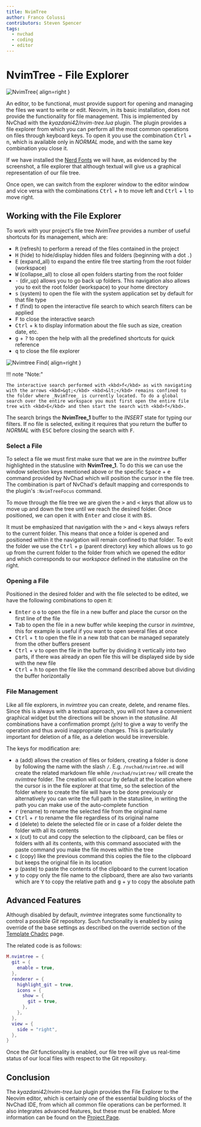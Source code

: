 ```yaml
---
title: NvimTree
author: Franco Colussi
contributors: Steven Spencer
tags:
  - nvchad
  - coding
  - editor
---
```


# NvimTree - File Explorer

![NvimTree](../images/nvimtree_basic.png){ align=right }

An editor, to be functional, must provide support for opening and managing the files we want to write or edit. Neovim, in its basic installation, does not provide the functionality for file management. This is implemented by NvChad with the _kyazdani42/nvim-tree.lua_ plugin. The plugin provides a file explorer from which you can perform all the most common operations on files through keyboard keys. To open it you use the combination <kbd>Ctrl</kbd> + <kbd>n</kbd>, which is available only in _NORMAL_ mode, and with the same key combination you close it.

If we have installed the [Nerd Fonts](../nerd_fonts.md) we will have, as evidenced by the screenshot, a file explorer that although textual will give us a graphical representation of our file tree.

Once open, we can switch from the explorer window to the editor window and vice versa with the combinations <kbd>Ctrl</kbd> + <kbd>h</kbd> to move left and <kbd>Ctrl</kbd> + <kbd>l</kbd> to move right.

## Working with the File Explorer

To work with your project's file tree _NvimTree_ provides a number of useful shortcuts for its management, which are:

- <kbd>R</kbd> (refresh) to perform a reread of the files contained in the project
- <kbd>H</kbd> (hide) to hide/display hidden files and folders (beginning with a dot `.`)
- <kbd>E</kbd> (expand_all) to expand the entire file tree starting from the root folder (workspace)
- <kbd>W</kbd> (collapse_all) to close all open folders starting from the root folder
- <kbd>-</kbd> (dir_up) allows you to go back up folders. This navigation also allows you to exit the root folder (workspace) to your home directory
- <kbd>s</kbd> (system) to open the file with the system application set by default for that file type
- <kbd>f</kbd> (find) to open the interactive file search to which search filters can be applied
- <kbd>F</kbd> to close the interactive search
- <kbd>Ctrl</kbd> + <kbd>k</kbd> to display information about the file such as size, creation date, etc.
- <kbd>g</kbd> + <kbd>?</kbd> to open the help with all the predefined shortcuts for quick reference
- <kbd>q</kbd> to close the file explorer

![Nvimtree Find](../images/nvimtree_find_filter.png){ align=right }

!!! note "Note:" 
    
    The interactive search performed with <kbd>f</kbd> as with navigating with the arrows <kbd>&gt;</kbd> <kbd>&lt;</kbd> remains confined to the folder where _NvimTree_ is currently located. To do a global search over the entire workspace you must first open the entire file tree with <kbd>E</kbd> and then start the search with <kbd>f</kbd>.

The search brings the **NvimTree_1** buffer to the _INSERT_ state for typing our filters. If no file is selected, exiting it requires that you return the buffer to _NORMAL_ with <kbd>ESC</kbd> before closing the search with <kbd>F</kbd>.

### Select a File

To select a file we must first make sure that we are in the _nvimtree_ buffer highlighted in the statusline with **NvimTree_1**. To do this we can use the window selection keys mentioned above or the specific <kbd>Space</kbd> + <kbd>e</kbd> command provided by NvChad which will position the cursor in the file tree. The combination is part of NvChad's default mapping and corresponds to the plugin's `:NvimTreeFocus` command.

To move through the file tree we are given the <kbd>&gt;</kbd> and <kbd>&lt;</kbd> keys that allow us to move up and down the tree until we reach the desired folder. Once positioned, we can open it with <kbd>Enter</kbd> and close it with <kbd>BS</kbd>.

It must be emphasized that navigation with the <kbd>&gt;</kbd> and <kbd>&lt;</kbd> keys always refers to the current folder. This means that once a folder is opened and positioned within it the navigation will remain confined to that folder. To exit the folder we use the <kbd>Ctrl</kbd> + <kbd>p</kbd> (parent directory) key which allows us to go up from the current folder to the folder from which we opened the editor and which corresponds to our _workspace_ defined in the statusline on the right.

### Opening a File

Positioned in the desired folder and with the file selected to be edited, we have the following combinations to open it:

- <kbd>Enter</kbd> o <kbd>o</kbd> to open the file in a new buffer and place the cursor on the first line of the file
- <kbd>Tab</kbd> to open the file in a new buffer while keeping the cursor in _nvimtree_, this for example is useful if you want to open several files at once
- <kbd>Ctrl</kbd> + <kbd>t</kbd> to open the file in a new _tab_ that can be managed separately from the other buffers present
- <kbd>Ctrl</kbd> + <kbd>v</kbd> to open the file in the buffer by dividing it vertically into two parts, if there was already an open file this will be displayed side by side with the new file
- <kbd>Ctrl</kbd> + <kbd>h</kbd> to open the file like the command described above but dividing the buffer horizontally

### File Management

Like all file explorers, in _nvimtree_ you can create, delete, and rename files. Since this is always with a textual approach, you will not have a convenient graphical widget but the directions will be shown in the _statusline_. All combinations have a confirmation prompt _(y/n)_ to give a way to verify the operation and thus avoid inappropriate changes. This is particularly important for deletion of a file, as a deletion would be irreversible.

The keys for modification are:

- <kbd>a</kbd> (add) allows the creation of files or folders, creating a folder is done by following the name with the slash `/`. E.g. `/nvchad/nvimtree.md` will create the related markdown file while `/nvchad/nvimtree/` will create the _nvimtree_ folder. The creation will occur by default at the location where the cursor is in the file explorer at that time, so the selection of the folder where to create the file will have to be done previously or alternatively you can write the full path in the statusline, in writing the path you can make use of the auto-complete function
- <kbd>r</kbd> (rename) to rename the selected file from the original name
- <kbd>Ctrl</kbd> + <kbd>r</kbd> to rename the file regardless of its original name
- <kbd>d</kbd> (delete) to delete the selected file or in case of a folder delete the folder with all its contents
- <kbd>x</kbd> (cut) to cut and copy the selection to the clipboard, can be files or folders with all its contents, with this command associated with the paste command you make the file moves within the tree
- <kbd>c</kbd> (copy) like the previous command this copies the file to the clipboard but keeps the original file in its location
- <kbd>p</kbd> (paste) to paste the contents of the clipboard to the current location
- <kbd>y</kbd> to copy only the file name to the clipboard, there are also two variants which are <kbd>Y</kbd> to copy the relative path and <kbd>g</kbd> + <kbd>y</kbd> to copy the absolute path

## Advanced Features

Although disabled by default, _nvimtree_ integrates some functionality to control a possible _Git_ repository. Such functionality is enabled by using override of the base settings as described on the override section of the [Template Chadrc](../template_chadrc.md) page.

The related code is as follows:

```lua
M.nvimtree = {
  git = {
    enable = true,
  },
  renderer = {
    highlight_git = true,
    icons = {
      show = {
        git = true,
      },
    },
  },
  view = {
    side = "right",
  },
}
```

Once the _Git_ functionality is enabled, our file tree will give us real-time status of our local files with respect to the Git repository.

## Conclusion

The _kyazdani42/nvim-tree.lua_ plugin provides the File Explorer to the Neovim editor, which is certainly one of the essential building blocks of the NvChad IDE, from which all common file operations can be performed. It also integrates advanced features, but these must be enabled. More information can be found on the [Project Page](https://github.com/kyazdani42/nvim-tree.lua).
